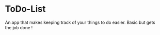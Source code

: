 # ToDo-List
An app that makes keeping track of your things to do easier. Basic but gets the job done !
